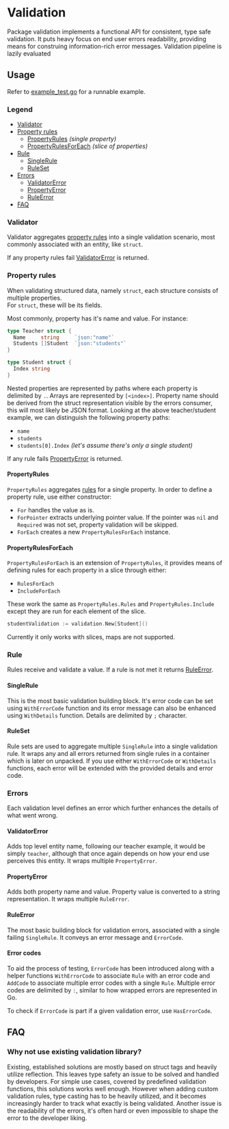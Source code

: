 # Validation

Package validation implements a functional API for consistent, type safe validation.
It puts heavy focus on end user errors readability, providing means for construing
information-rich error messages. Validation pipeline is lazily evaluated

## Usage

Refer to [example_test.go](./example_test.go) for a runnable example.

### Legend

- [Validator](#validator)
- [Property rules](#property-rules)
    - [PropertyRules](#propertyrules) _(single property)_
    - [PropertyRulesForEach](#propertyrulesforeach) _(slice of properties)_
- [Rule](#rule)
    - [SingleRule](#singlerule)
    - [RuleSet](#ruleset)
- [Errors](#errors)
    - [ValidatorError](#validatorerror)
    - [PropertyError](#propertyerror)
    - [RuleError](#ruleerror)
- [FAQ](#faq)

### Validator

Validator aggregates [property rules](#property-rules) into a single validation scenario,
most commonly associated with an entity, like `struct`.

If any property rules fail [ValidatorError](#validatorerror) is returned.

### Property rules

When validating structured data, namely `struct`,
each structure consists of multiple properties. \
For `struct`, these will be its fields.

Most commonly, property has it's name and value. For instance:

```go
type Teacher struct {
  Name     string     `json:"name"`
  Students []Student  `json:"students"`
}

type Student struct {
  Index string
}
```

Nested properties are represented by paths where each property is delimited by `.`.
Arrays are represented by `[<index>]`. Property name should be derived from the struct
representation visible by the errors consumer, this will most likely be JSON format.
Looking at the above teacher/student example,
we can distinguish the following property paths:

- `name`
- `students`
- `students[0].Index` _(let's assume there's only a single student)_

If any rule fails [PropertyError](#propertyerror) is returned.

#### PropertyRules

`PropertyRules` aggregates [rules](#rule) for a single property. In order to define a property rule,
use either constructor:

- `For` handles the value as is.
- `ForPointer` extracts underlying pointer value. If the pointer was `nil` and `Required` 
  was not set, property validation will be skipped.
- `ForEach` creates a new `PropertyRulesForEach` instance.

#### PropertyRulesForEach

`PropertyRulesForEach` is an extension of `PropertyRules`, it provides means of defining
rules for each property in a slice through either:

- `RulesForEach`
- `IncludeForEach`

These work the same as `PropertyRules.Rules` and `PropertyRules.Include` except they are
run for each element of the slice.

```go
studentValidation := validation.New[Student]()
```

Currently it only works with slices, maps are not supported.

### Rule

Rules receive and validate a value. If a rule is not met it returns [RuleError](#ruleerror).

#### SingleRule

This is the most basic validation building block.
It's error code can be set using `WithErrorCode` function and its error message can
also be enhanced using `WithDetails` function. 
Details are delimited by `;` character.

#### RuleSet

Rule sets are used to aggregate multiple `SingleRule` into a single validation rule.
It wraps any and all errors returned from single rules in a container which is later
on unpacked. If you use either `WithErrorCode` or `WithDetails` functions, each error
will be extended with the provided details and error code.

### Errors

Each validation level defines an error which further enhances the details of what went wrong.

#### ValidatorError

Adds top level entity name, following our teacher example,
it would be simply `teacher`, although that once again depends on how your end use perceives
this entity. It wraps multiple `PropertyError`.

#### PropertyError
Adds both property name and value. Property value is converted to a string
representation. It wraps multiple `RuleError`. 

#### RuleError
The most basic building block for validation errors, associated with a single
failing `SingleRule`. It conveys an error message and `ErrorCode`.

#### Error codes

To aid the process of testing, `ErrorCode` has been introduced along with a helper functions
`WithErrorCode` to associate `Rule` with an error code and `AddCode` to associate multiple
error codes with a single `Rule`. Multiple error codes are delimited by `:`, similar to how
wrapped errors are represented in Go.

To check if `ErrorCode` is part if a given validation error, use `HasErrorCode`.

## FAQ

### Why not use existing validation library?

Existing, established solutions are mostly based on struct tags and heavily utilize reflection.
This leaves type safety an issue to be solved and handled by developers. For simple use cases,
covered by predefined validation functions, this solutions works well enough. 
However when adding custom validation rules, type casting has to be heavily utilized,
and it becomes increasingly harder to track what exactly is being validated.
Another issue is the readability of the errors, it's often hard or even impossible to shape
the error to the developer liking.
